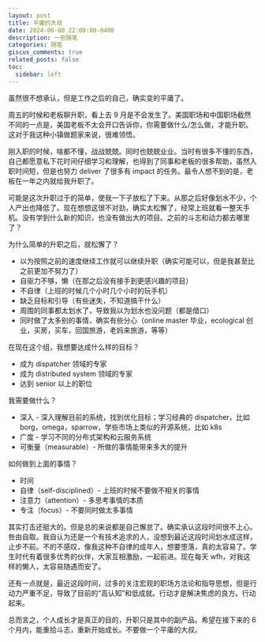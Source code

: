 ```yaml
---
layout: post
title: 平庸的大叔
date: 2024-06-08 22:00:00-0400
description: 一些随笔
categories: 随笔
giscus_comments: true
related_posts: false
toc:
  sidebar: left
---
```


虽然很不想承认，但是工作之后的自己，确实变的平庸了。

周五的时候和老板聊升职，看上去 9 月是不会发生了。美国职场和中国职场截然不同的一点是，美国老板不太会开口告诉你，你需要做什么/怎么做，才能升职。这对于我这种小镇做题家来说，很难领悟。

刚入职的时候，啥都不懂，战战兢兢。同时也兢兢业业。当时有很多不懂的东西，自己都愿意私下花时间仔细学习和理解，也得到了同事和老板的很多帮助，虽然入职时间短，但是也努力 deliver 了很多有 impact 的任务。最令人想不到的是，老板在一年之内就给我升职了。

可能是这次升职过于的简单，使我一下子放松了下来。从那之后好像划水不少，个人产出也降低了。现在想想这很不对劲，确实太松懈了，经常上班就看一整天手机。没有学到什么新的知识，也没有做出大的项目。之前的斗志和动力都去哪里了？

为什么简单的升职之后，就松懈了？

- 以为按照之前的速度继续工作就可以继续升职（确实可能可以，但是我甚至比之前更加不努力了）
- 自驱力不够，懒（在那之后没有接手到更感兴趣的项目）
- 不自律（上班的时候几个小时几个小时的玩手机）
- 缺乏目标和引导（有些迷失，不知道搞干什么）
- 周围的同事都太划水了，导致我以为划水也没问题（都是借口）
- 同时做了太多别的事情，确实有些分心（online master 毕业，ecological 创业，买房，买车，回国旅游，老妈来旅游，等等）

在现在这个组，我想要达成什么样的目标？

- 成为 dispatcher 领域的专家
- 成为 distributed system 领域的专家
- 达到 senior 以上的职位

我需要做什么？

- 深入 - 深入理解目前的系统，找到优化目标；学习经典的 dispatcher，比如 borg，omega，sparrow，学些市场上类似的开源系统，比如 k8s
- 广度 - 学习不同的分布式架构和云服务系统
- 可衡量（measurable）- 所做的事情能带来多大的提升

如何做到上面的事情？

- 时间
- 自律（self-disciplined）- 上班的时候不要做不相关的事情
- 注意力（attention）- 多思考事情的本质
- 专注（focus）- 不要同时做太多事情

其实打击还挺大的。但是总的来说都是自己懈怠了。确实承认这段时间很不上心。咎由自取。我自认为还是一个有技术追求的人，没想到最近这段时间划水成这样，止步不前。不的不感叹，像我这种不自律的成年人，想要堕落，真的太容易了。学生时代有着很多优秀的伙伴，大家互相激励，一起前进。现在每天 wfh，对我这样的懒人，太容易随遇而安了。

还有一点就是，最近这段时间，过多的关注宏观的职场方法论和指导思想，但是行动力严重不足，导致了目前的“高认知”和低成就。行动才是解决焦虑的良方。行动起来。

总而言之，个人成长才是真正的目的，升职只是其中的副产品。希望在接下来的 6 个月内，能重拾斗志，重新开始成长。不要做一个平庸的大叔。

<!-- This post shows how to add a table of contents as a sidebar.

## Adding a Table of Contents

To add a table of contents to a post as a sidebar, simply add

```yml
toc:
  sidebar: left
```

to the front matter of the post. The table of contents will be automatically generated from the headings in the post. If you wish to display the sidebar to the right, simply change `left` to `right`.

### Example of Sub-Heading 1

Jean shorts raw denim Vice normcore, art party High Life PBR skateboard stumptown vinyl kitsch. Four loko meh 8-bit, tousled banh mi tilde forage Schlitz dreamcatcher twee 3 wolf moon. Chambray asymmetrical paleo salvia, sartorial umami four loko master cleanse drinking vinegar brunch. <a href="https://www.pinterest.com">Pinterest</a> DIY authentic Schlitz, hoodie Intelligentsia butcher trust fund brunch shabby chic Kickstarter forage flexitarian. Direct trade <a href="https://en.wikipedia.org/wiki/Cold-pressed_juice">cold-pressed</a> meggings stumptown plaid, pop-up taxidermy. Hoodie XOXO fingerstache scenester Echo Park. Plaid ugh Wes Anderson, freegan pug selvage fanny pack leggings pickled food truck DIY irony Banksy.

### Example of another Sub-Heading 1

Jean shorts raw denim Vice normcore, art party High Life PBR skateboard stumptown vinyl kitsch. Four loko meh 8-bit, tousled banh mi tilde forage Schlitz dreamcatcher twee 3 wolf moon. Chambray asymmetrical paleo salvia, sartorial umami four loko master cleanse drinking vinegar brunch. <a href="https://www.pinterest.com">Pinterest</a> DIY authentic Schlitz, hoodie Intelligentsia butcher trust fund brunch shabby chic Kickstarter forage flexitarian. Direct trade <a href="https://en.wikipedia.org/wiki/Cold-pressed_juice">cold-pressed</a> meggings stumptown plaid, pop-up taxidermy. Hoodie XOXO fingerstache scenester Echo Park. Plaid ugh Wes Anderson, freegan pug selvage fanny pack leggings pickled food truck DIY irony Banksy.

## Customizing Your Table of Contents

{:data-toc-text="Customizing"}

If you want to learn more about how to customize the table of contents of your sidebar, you can check the [bootstrap-toc](https://afeld.github.io/bootstrap-toc/) documentation. Notice that you can even customize the text of the heading that will be displayed on the sidebar.

### Example of Sub-Heading 2

Jean shorts raw denim Vice normcore, art party High Life PBR skateboard stumptown vinyl kitsch. Four loko meh 8-bit, tousled banh mi tilde forage Schlitz dreamcatcher twee 3 wolf moon. Chambray asymmetrical paleo salvia, sartorial umami four loko master cleanse drinking vinegar brunch. <a href="https://www.pinterest.com">Pinterest</a> DIY authentic Schlitz, hoodie Intelligentsia butcher trust fund brunch shabby chic Kickstarter forage flexitarian. Direct trade <a href="https://en.wikipedia.org/wiki/Cold-pressed_juice">cold-pressed</a> meggings stumptown plaid, pop-up taxidermy. Hoodie XOXO fingerstache scenester Echo Park. Plaid ugh Wes Anderson, freegan pug selvage fanny pack leggings pickled food truck DIY irony Banksy.

### Example of another Sub-Heading 2

Jean shorts raw denim Vice normcore, art party High Life PBR skateboard stumptown vinyl kitsch. Four loko meh 8-bit, tousled banh mi tilde forage Schlitz dreamcatcher twee 3 wolf moon. Chambray asymmetrical paleo salvia, sartorial umami four loko master cleanse drinking vinegar brunch. <a href="https://www.pinterest.com">Pinterest</a> DIY authentic Schlitz, hoodie Intelligentsia butcher trust fund brunch shabby chic Kickstarter forage flexitarian. Direct trade <a href="https://en.wikipedia.org/wiki/Cold-pressed_juice">cold-pressed</a> meggings stumptown plaid, pop-up taxidermy. Hoodie XOXO fingerstache scenester Echo Park. Plaid ugh Wes Anderson, freegan pug selvage fanny pack leggings pickled food truck DIY irony Banksy. -->

